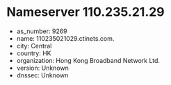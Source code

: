 # Nameserver 110.235.21.29

* as_number: 9269
* name: 110235021029.ctinets.com.
* city: Central
* country: HK
* organization: Hong Kong Broadband Network Ltd.
* version: Unknown
* dnssec: Unknown
